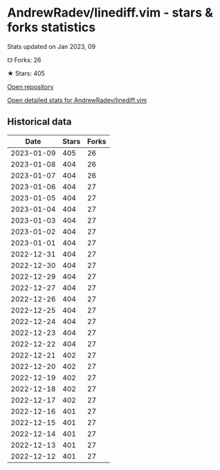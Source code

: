 # AndrewRadev/linediff.vim - stars & forks statistics

Stats updated on Jan 2023, 09

☋ Forks: 26

★ Stars: 405

[Open repository](https://github.com/AndrewRadev/linediff.vim)

[Open detailed stats for AndrewRadev/linediff.vim](https://reviewgithub.com/rep/AndrewRadev/linediff.vim)

## Historical data
| Date | Stars | Forks |
|------|-------|-------|
| 2023-01-09 | 405 | 26 | 
| 2023-01-08 | 404 | 26 | 
| 2023-01-07 | 404 | 26 | 
| 2023-01-06 | 404 | 27 | 
| 2023-01-05 | 404 | 27 | 
| 2023-01-04 | 404 | 27 | 
| 2023-01-03 | 404 | 27 | 
| 2023-01-02 | 404 | 27 | 
| 2023-01-01 | 404 | 27 | 
| 2022-12-31 | 404 | 27 | 
| 2022-12-30 | 404 | 27 | 
| 2022-12-29 | 404 | 27 | 
| 2022-12-27 | 404 | 27 | 
| 2022-12-26 | 404 | 27 | 
| 2022-12-25 | 404 | 27 | 
| 2022-12-24 | 404 | 27 | 
| 2022-12-23 | 404 | 27 | 
| 2022-12-22 | 404 | 27 | 
| 2022-12-21 | 402 | 27 | 
| 2022-12-20 | 402 | 27 | 
| 2022-12-19 | 402 | 27 | 
| 2022-12-18 | 402 | 27 | 
| 2022-12-17 | 402 | 27 | 
| 2022-12-16 | 401 | 27 | 
| 2022-12-15 | 401 | 27 | 
| 2022-12-14 | 401 | 27 | 
| 2022-12-13 | 401 | 27 | 
| 2022-12-12 | 401 | 27 | 

